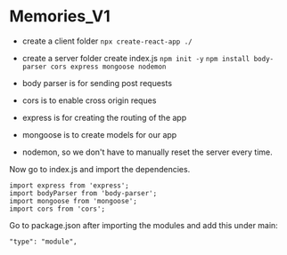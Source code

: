 # Memories_V1

- create a client folder
```npx create-react-app ./```



- create a server folder
create index.js
```npm init -y```
```npm install body-parser cors express mongoose nodemon```

- body parser is for sending post requests
- cors is to enable cross origin reques
- express is for creating the routing of the app
- mongoose is to create models for our app
- nodemon, so we don't have to manually reset the server every time.

Now go to index.js and import the dependencies.

```
import express from 'express';
import bodyParser from 'body-parser';
import mongoose from 'mongoose';
import cors from 'cors';
```

Go to package.json after importing the modules and add this under main:

```"type": "module",```
